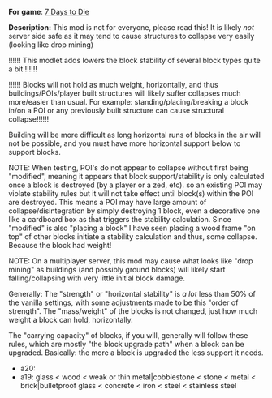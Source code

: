 **For game**: [7 Days to Die](https://7daystodie.com)

**Description:**
This mod is not for everyone, please read this! It is likely *not* server side safe
as it may tend to cause structures to collapse very easily (looking like drop mining)

!!!!!! This modlet adds lowers the block stability of several block types quite a bit !!!!!!

!!!!!! Blocks will not hold as much weight, horizontally, and thus buildings/POIs/player
built structures will likely suffer collapses much more/easier than usual.
For example: standing/placing/breaking a block in/on a POI or any previously built
structure can cause structural collapse!!!!!!

Building will be more difficult as long horizontal runs of blocks in the air will not be possible,
and you must have more horizontal support below to support blocks.

NOTE: When testing, POI's do not appear to collapse without first being "modified", meaning it appears that
block support/stability is only calculated once a block is destroyed (by a player or a zed, etc).
so an existing POI may violate stability rules but it will not take effect until block(s) within the POI
are destroyed. This means a POI may have large amount of collapse/disintegration by simply destroying 1
block, even a decorative one like a cardboard box as that triggers the stability calculation. 
Since "modified" is also "placing a block" I have seen placing a wood frame
"on top" of other blocks initiate a stability calculation and thus, some collapse.  Because the block had weight!

NOTE: On a multiplayer server, this mod may cause what looks like "drop mining" as
buildings (and possibly ground blocks) will likely start falling/collapsing with very little
initial block damage.

Generally:
The "strength" or "horizontal stability" is *a lot* less than 50% of the vanilla settings, with some adjustments
made to be this "order of strength".  The "mass/weight" of the blocks is not changed, just how much weight
a block can hold, horizontally.

The "carrying capacity" of blocks, if you will, generally will follow these rules, which are mostly "the block upgrade path"
when a block can be upgraded.  Basically: the more a block is upgraded the less support it needs.
- a20: 
- a19: glass < wood < weak or thin metal|cobblestone < stone < metal < brick|bulletproof glass < concrete < iron < steel < stainless steel
